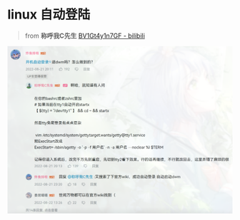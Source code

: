 # linux 自动登陆

> from **称呼我C先生** [BV1Gt4y1n7GF - bilibili](https://www.bilibili.com/video/BV1Gt4y1n7GF)

![comment](images/linux-login.png)

